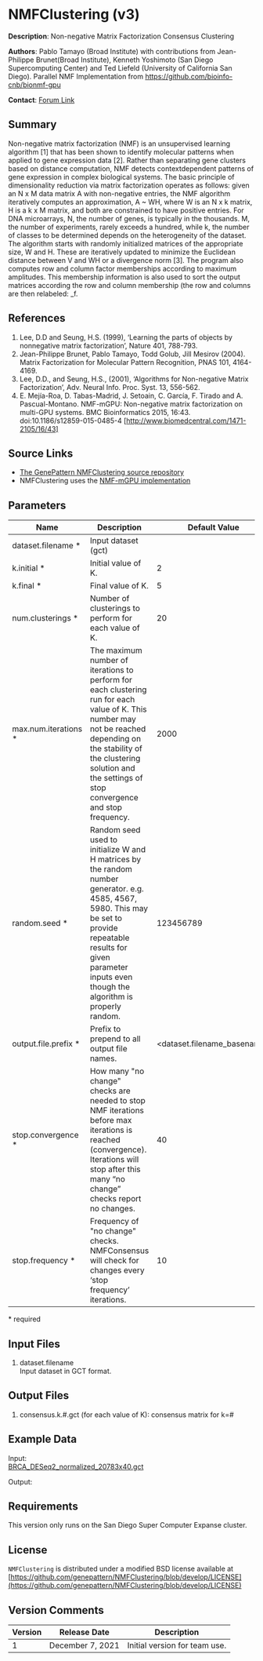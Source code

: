 # NMFClustering (v3)

**Description**: Non-negative Matrix Factorization Consensus Clustering


**Authors**: Pablo Tamayo (Broad Institute)  with
contributions from Jean-Philippe Brunet(Broad Institute), Kenneth Yoshimoto (San Diego Supercomputing Center) and Ted Liefeld (University of California San Diego). Parallel NMF Implementation from https://github.com/bioinfo-cnb/bionmf-gpu

**Contact**: [Forum Link](https://groups.google.com/forum/?utm_medium=email&utm_source=footer#!forum/genepattern-help)


## Summary

Non-negative matrix factorization (NMF) is an unsupervised learning algorithm [1]
that has been shown to identify molecular patterns when applied to gene expression data [2].
Rather than separating gene clusters based on distance computation, NMF detects contextdependent patterns of gene expression in complex biological systems.
The basic principle of dimensionality reduction via matrix factorization operates as follows:
given an N x M data matrix A with non-negative entries, the NMF algorithm iteratively
computes an approximation, A ~ WH, where W is an N x k matrix, H is a k x M matrix, and
both are constrained to have positive entries. For DNA microarrays, N, the number of genes,
is typically in the thousands. M, the number of experiments, rarely exceeds a hundred, while
k, the number of classes to be determined depends on the heterogeneity of the dataset. The
algorithm starts with randomly initialized matrices of the appropriate size, W and H. These are
iteratively updated to minimize the Euclidean distance between V and WH or a divergence
norm [3]. The program also computes row and column factor memberships according to
maximum amplitudes. This membership information is also used to sort the output matrices
according the row and column membership (the row and columns are then relabeled:
<name>_f<NMF factor>.


<!-- appropriate papers should be cited here -->
## References
1. Lee, D.D and Seung, H.S. (1999), ‘Learning the parts of objects by nonnegative matrix factorization’, Nature 401, 788-793.
2. Jean-Philippe Brunet, Pablo Tamayo, Todd Golub, Jill Mesirov (2004). Matrix
Factorization for Molecular Pattern Recognition, PNAS 101, 4164-4169.
3. Lee, D.D., and Seung, H.S., (2001), ‘Algorithms for Non-negative Matrix
Factorization’, Adv. Neural Info. Proc. Syst. 13, 556-562.
4. E. Mejía-Roa, D. Tabas-Madrid, J. Setoain, C. García, F. Tirado and A. Pascual-Montano. NMF-mGPU: Non-negative matrix factorization on multi-GPU systems. BMC Bioinformatics 2015, 16:43. doi:10.1186/s12859-015-0485-4 [http://www.biomedcentral.com/1471-2105/16/43]


## Source Links
* [The GenePattern NMFClustering source repository](https://github.com/genepattern/NMFClustering)
* NMFClustering uses the [NMF-mGPU implementation](https://github.com/bioinfo-cnb/bionmf-gpu)

## Parameters

| Name | Description <!--short description--> | Default Value |
---------|--------------|----------------
| dataset.filename * | Input dataset (gct) | |
| k.initial * |Initial value of K. | 2 |
| k.final * | Final value of K. |  5  |
| num.clusterings * | Number of clusterings to perform for each value of K. | 20 |
| max.num.iterations * | The maximum number of iterations to perform for each clustering run for each value of K. This number may not be reached depending on the stability of the clustering solution and the settings of stop convergence and stop frequency. |  2000 |
| random.seed * | Random seed used to initialize W and H matrices by the random number generator. e.g. 4585, 4567, 5980. This may be set to provide repeatable results for given parameter inputs even though the algorithm is properly random. |  123456789 |
| output.file.prefix * | Prefix to prepend to all output file names. | <dataset.filename_basename>   |
| stop.convergence * | How many "no change" checks are needed to stop NMF iterations before max iterations is reached (convergence). Iterations will stop after this many “no change” checks report no changes. | 40 |
| stop.frequency * | Frequency of "no change" checks. NMFConsensus will check for changes every ‘stop frequency’ iterations. | 10 |

\*  required

## Input Files
1. dataset.filename  
   Input dataset in GCT format.
    
## Output Files

1. consensus.k.#.gct (for each value of K): consensus matrix for k=#


## Example Data

Input:  
[BRCA_DESeq2_normalized_20783x40.gct](https://github.com/genepattern/NMFClustering/blob/develop/data/BRCA_DESeq2_normalized_20783x40.gct)

Output:  


## Requirements

This version only runs on the San Diego Super Computer Expanse cluster.


## License

`NMFClustering` is distributed under a modified BSD license available at [https://github.com/genepattern/NMFClustering/blob/develop/LICENSE](https://github.com/genepattern/NMFClustering/blob/develop/LICENSE)

## Version Comments

| Version | Release Date | Description                                 |
----------|--------------|---------------------------------------------|
| 1 | December 7, 2021 | Initial version for team use. |
